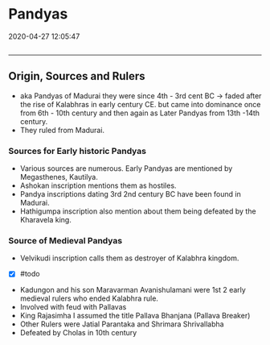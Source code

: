 # Pandyas
2020-04-27 12:05:47

```toc
```
---

## Origin, Sources and Rulers
- aka Pandyas of Madurai they were since 4th - 3rd cent BC -> faded after the rise of Kalabhras in early century CE. but came into dominance once from 6th - 10th century and then again as Later Pandyas from 13th -14th century.
- They ruled from Madurai.

### Sources for Early historic Pandyas
- Various sources are numerous. Early Pandyas are mentioned by Megasthenes, Kautilya.
- Ashokan inscription mentions them as hostiles.
- Pandya inscriptions dating 3rd 2nd century BC have been found in Madurai.
- Hathigumpa inscription also mention about them being defeated by the Kharavela king.

### Source of Medieval Pandyas
- Velvikudi inscription calls them as destroyer of Kalabhra kingdom.
- [x] #todo
-   Kadungon and his son Maravarman Avanishulamani were 1st 2 early medieval rulers who ended Kalabhra rule.
-   Involved with feud with Pallavas
-   King Rajasimha I assumed the title Pallava Bhanjana (Pallava Breaker)
-   Other Rulers were Jatial Parantaka and Shrimara Shrivallabha
-   Defeated by Cholas in 10th century






